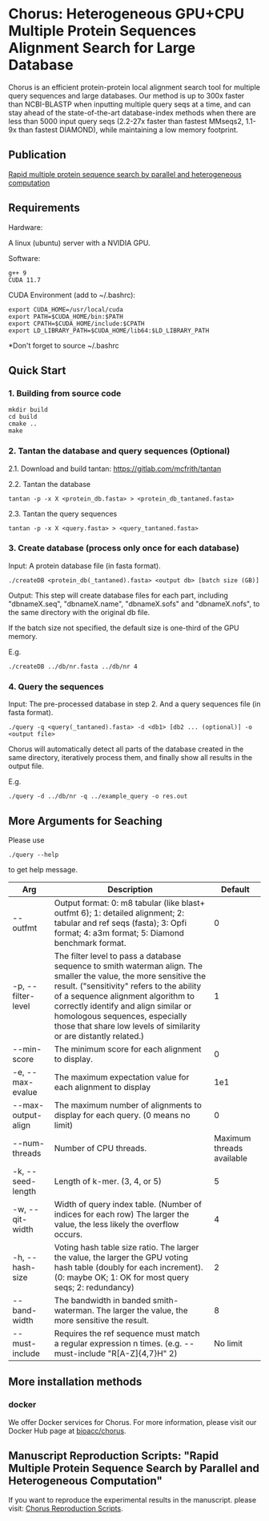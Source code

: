 # Chorus: Heterogeneous GPU+CPU Multiple Protein Sequences Alignment Search for Large Database

Chorus is an efficient protein-protein local alignment search tool for multiple query sequences and large databases. Our method is up to 300x faster than NCBI-BLASTP when inputting multiple query seqs at a time, and can stay ahead of the state-of-the-art database-index methods when there are less than 5000 input query seqs (2.2-27x faster than fastest MMseqs2, 1.1-9x than fastest DIAMOND), while maintaining a low memory footprint. 


## Publication
[Rapid multiple protein sequence search by parallel and heterogeneous computation](https://doi.org/10.1093/bioinformatics/btae151)

## Requirements

Hardware:

A linux (ubuntu) server with a NVIDIA GPU. 

Software: 

    g++ 9
    CUDA 11.7

CUDA Environment (add to ~/.bashrc):

    export CUDA_HOME=/usr/local/cuda
    export PATH=$CUDA_HOME/bin:$PATH
    export CPATH=$CUDA_HOME/include:$CPATH
    export LD_LIBRARY_PATH=$CUDA_HOME/lib64:$LD_LIBRARY_PATH

*Don't forget to source ~/.bashrc

## Quick Start

### 1. Building from source code

    mkdir build
    cd build
    cmake ..
    make

### 2. Tantan the database and query sequences (Optional)

2.1. Download and build tantan: https://gitlab.com/mcfrith/tantan

2.2. Tantan the database

    tantan -p -x X <protein_db.fasta> > <protein_db_tantaned.fasta>

2.3. Tantan the query sequences

    tantan -p -x X <query.fasta> > <query_tantaned.fasta>

### 3. Create database (process only once for each database)

Input: A protein database file (in fasta format).

    ./createDB <protein_db(_tantaned).fasta> <output db> [batch size (GB)]

Output: This step will create database files for each part, including "dbnameX.seq", "dbnameX.name", "dbnameX.sofs" and "dbnameX.nofs", to the same directory with the original db file.

If the batch size not specified, the default size is one-third of the GPU memory.

E.g.

    ./createDB ../db/nr.fasta ../db/nr 4

### 4. Query the sequences

Input: The pre-processed database in step 2. And a query sequences file (in fasta format).

    ./query -q <query(_tantaned).fasta> -d <db1> [db2 ... (optional)] -o <output file>

Chorus will automatically detect all parts of the database created in the same directory, iteratively process them, and finally show all results in the output file. 


E.g.

    ./query -d ../db/nr -q ../example_query -o res.out


## More Arguments for Seaching

Please use 

    ./query --help

to get help message.

| Arg           | Description                                                                                                                     | Default |
| --------------- | ------------------------------------------------------------------------------------------------------------------------------- | ------- |
| --outfmt | Output format: 0: m8 tabular (like blast+ outfmt 6); 1: detailed alignment; 2: tabular and ref seqs (fasta); 3: Opfi format; 4: a3m format; 5: Diamond benchmark format. | 0 |
| -p, --filter-level    | The filter level to pass a database sequence to smith waterman align. The smaller the value, the more sensitive the result. ("sensitivity" refers to the ability of a sequence alignment algorithm to correctly identify and align similar or homologous sequences, especially those that share low levels of similarity or are distantly related.)| 1       |
| --min-score | The minimum score for each alignment to display.                                                                                | 0       |
| -e, --max-evalue     | The maximum expectation value for each alignment to display                                                                     | 1e1   |
| --max-output-align | The maximum number of alignments to display for each query. (0 means no limit)                                                                      | 0    |
| --num-threads | Number of CPU threads. | Maximum threads available |
| -k, --seed-length | Length of k-mer. (3, 4, or 5) | 5 |
| -w, --qit-width | Width of query index table. (Number of indices for each row) The larger the value, the less likely the overflow occurs. | 4 |
| -h, --hash-size | Voting hash table size ratio. The larger the value, the larger the GPU voting hash table (doubly for each increment). (0: maybe OK; 1: OK for most query seqs; 2: redundancy) | 2 |      
| --band-width      | The bandwidth in banded smith-waterman. The larger the value, the more sensitive the result.                                    | 8      |
| --must-include    | Requires the ref sequence must match a regular expression n times. (e.g. --must-include "R[A-Z]{4,7}H" 2)   | No limit  |

## More installation methods

### docker

We offer Docker services for Chorus. For more information, please visit our Docker Hub page at [bioacc/chorus](https://hub.docker.com/r/bioacc/chorus).

## Manuscript Reproduction Scripts: "Rapid Multiple Protein Sequence Search by Parallel and Heterogeneous Computation"

If you want to reproduce the experimental results in the manuscript. please visit: [Chorus Reproduction Scripts](https://github.com/Bio-Acc/Chorus-Reproduction-Scripts).

